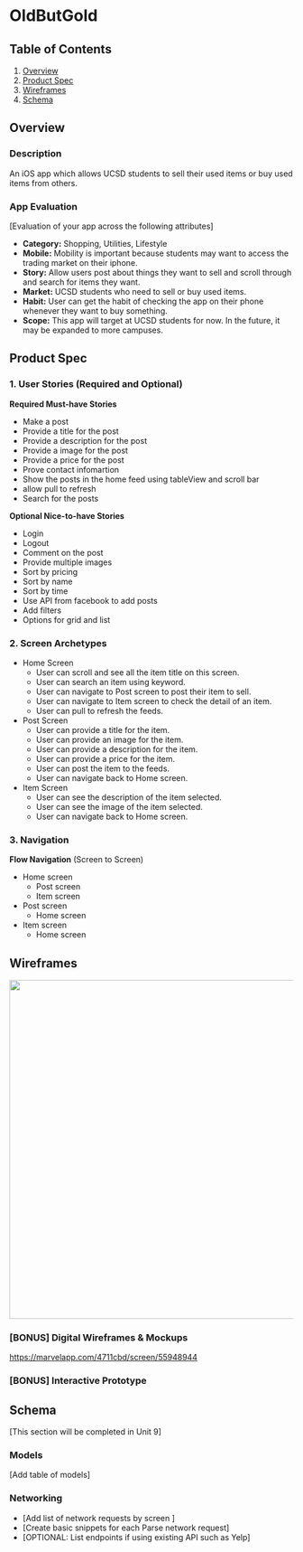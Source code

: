 # OldButGold

## Table of Contents
1. [Overview](#Overview)
1. [Product Spec](#Product-Spec)
1. [Wireframes](#Wireframes)
2. [Schema](#Schema)

## Overview
### Description
An iOS app which allows UCSD students to sell their used items or buy used items from others.


### App Evaluation
[Evaluation of your app across the following attributes]
- **Category:** Shopping, Utilities, Lifestyle
- **Mobile:** Mobility is important because students may want to access the trading market on their iphone.
- **Story:** Allow users post about things they want to sell and scroll through and search for items they want. 
- **Market:** UCSD students who need to sell or buy used items. 
- **Habit:** User can get the habit of checking the app on their phone whenever they want to buy something.
- **Scope:** This app will target at UCSD students for now. In the future, it may be expanded to more campuses.

## Product Spec

### 1. User Stories (Required and Optional)

**Required Must-have Stories**

* Make a post
* Provide a title for the post
* Provide a description for the post
* Provide a image for the post
* Provide a price for the post
* Prove contact infomartion 
* Show the posts in the home feed using tableView and scroll bar 
* allow pull to refresh 
* Search for the posts

**Optional Nice-to-have Stories**

* Login
* Logout
* Comment on the post
* Provide multiple images
* Sort by pricing
* Sort by name
* Sort by time
* Use API from facebook to add posts
* Add filters
* Options for grid and list

### 2. Screen Archetypes

* Home Screen
   * User can scroll and see all the item title on this screen.
   * User can search an item using keyword.
   * User can navigate to Post screen to post their item to sell.
   * User can navigate to Item screen to check the detail of an item.
   * User can pull to refresh the feeds.
* Post Screen
   * User can provide a title for the item.
   * User can provide an image for the item.
   * User can provide a description for the item.
   * User can provide a price for the item.
   * User can post the item to the feeds.
   * User can navigate back to Home screen.
* Item Screen
   * User can see the description of the item selected.
   * User can see the image of the item selected.
   * User can navigate back to Home screen.


### 3. Navigation

**Flow Navigation** (Screen to Screen)

* Home screen
   * Post screen
   * Item screen
* Post screen
   * Home screen
* Item screen
   * Home screen

## Wireframes
<img src="https://i.imgur.com/55hUhny.jpg" width=600>

### [BONUS] Digital Wireframes & Mockups
https://marvelapp.com/4711cbd/screen/55948944
### [BONUS] Interactive Prototype

## Schema 
[This section will be completed in Unit 9]
### Models
[Add table of models]
### Networking
- [Add list of network requests by screen ]
- [Create basic snippets for each Parse network request]
- [OPTIONAL: List endpoints if using existing API such as Yelp]
